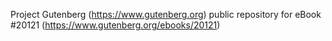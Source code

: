 Project Gutenberg (https://www.gutenberg.org) public repository for eBook #20121 (https://www.gutenberg.org/ebooks/20121)
